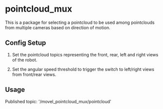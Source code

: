 # pointcloud\_mux

This is a package for selecting a pointcloud to be used among pointclouds from multiple cameras based on direction of motion.

## Config Setup

1. Set the pointcloud topics representing the front, rear, left and right views of the robot.

2. Set the angular speed threshold to trigger the switch to left/right views from front/rear views.

## Usage

Published topic: '/movel\_pointcloud\_mux/pointcloud'
